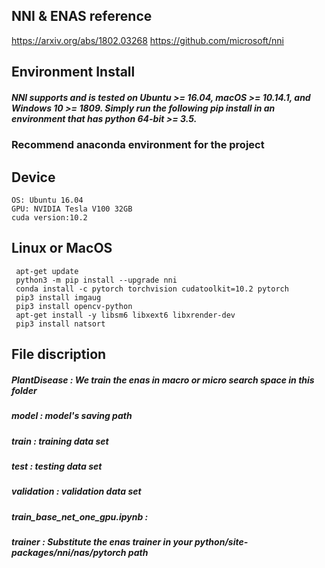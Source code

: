 ## NNI & ENAS reference
https://arxiv.org/abs/1802.03268
https://github.com/microsoft/nni

## Environment Install  
##### NNI supports and is tested on Ubuntu >= 16.04, macOS >= 10.14.1, and Windows 10 >= 1809. Simply run the following pip install in an environment that has python 64-bit >= 3.5.  

### Recommend anaconda environment for the project
## Device
```
OS: Ubuntu 16.04
GPU: NVIDIA Tesla V100 32GB
cuda version:10.2
```
## Linux or MacOS
```
 apt-get update  
 python3 -m pip install --upgrade nni  
 conda install -c pytorch torchvision cudatoolkit=10.2 pytorch
 pip3 install imgaug  
 pip3 install opencv-python  
 apt-get install -y libsm6 libxext6 libxrender-dev   
 pip3 install natsort  
```
## File discription
##### PlantDisease : We train the enas in macro or micro search space in this folder
##### model : model's saving path
##### train : training data set
##### test : testing data set
##### validation : validation data set
##### train_base_net_one_gpu.ipynb :
##### trainer : Substitute the enas trainer in your python/site-packages/nni/nas/pytorch path










